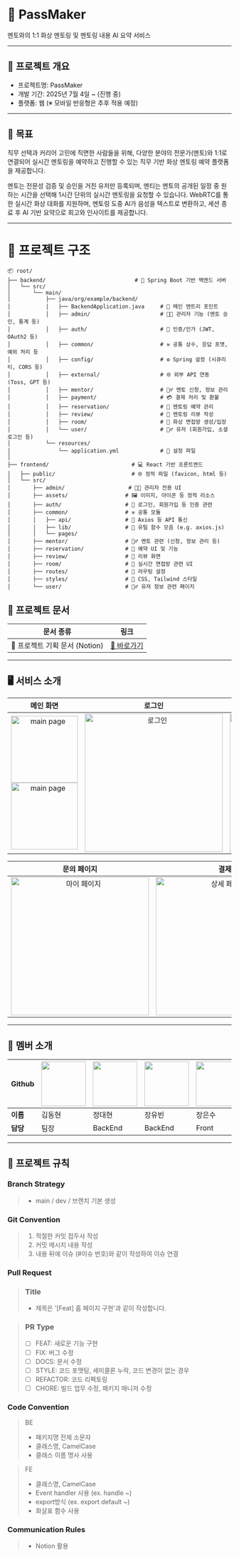 # 📅 PassMaker
멘토와의 1:1 화상 멘토링 및 멘토링 내용 AI 요약 서비스

---

## 🧾 프로젝트 개요
- 프로젝트명: PassMaker
- 개발 기간: 2025년 7월 4일 ~ (진행 중)
- 플랫폼: 웹 (※ 모바일 반응형은 추후 적용 예정)

---

## 🎯 목표
직무 선택과 커리어 고민에 직면한 사람들을 위해, 다양한 분야의 전문가(멘토)와 1:1로 연결되어
실시간 멘토링을 예약하고 진행할 수 있는 직무 기반 화상 멘토링 예약 플랫폼을 제공합니다.

멘토는 전문성 검증 및 승인을 거친 유저만 등록되며, 멘티는 멘토의 공개된 일정 중 원하는 시간을 선택해
1시간 단위의 실시간 멘토링을 요청할 수 있습니다. WebRTC를 통한 실시간 화상 대화를 지원하며, 멘토링 도중 AI가 음성을 텍스트로 변환하고,
세션 종료 후 AI 기반 요약으로 회고와 인사이트를 제공합니다.

---

# 📁 프로젝트 구조

```
📦 root/
├── backend/                            # 🌱 Spring Boot 기반 백엔드 서버
│   └── src/
│       └── main/
│           ├── java/org/example/backend/
│           │   ├── BackendApplication.java     # 🎯 메인 엔트리 포인트
│           │   ├── admin/                      # 🧑‍💼 관리자 기능 (멘토 승인, 통계 등)
│           │   ├── auth/                       # 🔐 인증/인가 (JWT, OAuth2 등)
│           │   ├── common/                     # ⚒️ 공통 상수, 응답 포맷, 예외 처리 등
│           │   ├── config/                     # ⚙️ Spring 설정 (시큐리티, CORS 등)
│           │   ├── external/                   # 🌐 외부 API 연동 (Toss, GPT 등)
│           │   ├── mentor/                     # 🙋‍♂️ 멘토 신청, 정보 관리
│           │   ├── payment/                    # 💳 결제 처리 및 환불
│           │   ├── reservation/                # 📅 멘토링 예약 관리
│           │   ├── review/                     # 📝 멘토링 리뷰 작성
│           │   ├── room/                       # 🎥 화상 면접방 생성/입장
│           │   └── user/                       # 🙍‍♂️ 유저 (회원가입, 소셜 로그인 등)
│           └── resources/
│               └── application.yml             # 📄 설정 파일
│
├── frontend/                          # 💻 React 기반 프론트엔드
│   ├── public/                        # 🌐 정적 파일 (favicon, html 등)
│   └── src/
│       ├── admin/                    # 🧑‍💼 관리자 전용 UI
│       ├── assets/                  # 🖼️ 이미지, 아이콘 등 정적 리소스
│       ├── auth/                    # 🔐 로그인, 회원가입 등 인증 관련
│       ├── common/                  # ⚒️ 공통 모듈
│       │   ├── api/                 # 📡 Axios 등 API 통신
│       │   ├── lib/                 # 🧠 유틸 함수 모음 (e.g. axios.js)
│       │   └── pages/
│       ├── mentor/                  # 🙋‍♂️ 멘토 관련 (신청, 정보 관리 등)
│       ├── reservation/             # 📅 예약 UI 및 기능
│       ├── review/                  # 📝 리뷰 화면
│       ├── room/                    # 🎥 실시간 면접방 관련 UI
│       ├── routes/                  # 🔀 라우팅 설정
│       ├── styles/                  # 🎨 CSS, Tailwind 스타일
│       └── user/                    # 🙍‍♂️ 유저 정보 관련 페이지
```

## 📄 프로젝트 문서

| 문서 종류            | 링크                                                                 |
|---------------------|----------------------------------------------------------------------|
| 📝 프로젝트 기획 문서 (Notion) | [📎 바로가기](https://super-bridge-61f.notion.site/PassMaker-21f54de8ddbb8045a8c9ea72f190cd1b?source=copy_link) |

---

## 🖥️ 서비스 소개
|   메인 화면  |  로그인  |   멘토링방   |
|:--------:|:------:|:--------:|
| <img width="150" alt="main page" src="https://github.com/DDongHyun00/PassMaker_fe/blob/dev/src/assets/final_images/%EB%A9%94%EC%9D%B8%ED%8E%98%EC%9D%B4%EC%A7%801.png" /> <img width="150" alt="main page" src="https://github.com/DDongHyun00/PassMaker_fe/blob/dev/src/assets/final_images/%EB%A9%94%EC%9D%B8%ED%8E%98%EC%9D%B4%EC%A7%802.png" /> |<img width="310" alt="로그인" src="https://github.com/DDongHyun00/PassMaker_fe/blob/dev/src/assets/final_images/%EB%A1%9C%EA%B7%B8%EC%9D%B8%ED%8E%98%EC%9D%B4%EC%A7%80.png" /> | <img width="310" alt="멘토링방 페이지" src="https://github.com/DDongHyun00/PassMaker_fe/blob/dev/src/assets/final_images/%EB%A9%98%ED%86%A0%EB%A7%81%EB%B0%A9%ED%8E%98%EC%9D%B4%EC%A7%801.png" />|

| 문의 페이지  |   결제   | 관리자 |
|:-------:|:--------:|:------:|
| <img width="310" alt="마이 페이지" src="https://github.com/DDongHyun00/PassMaker_fe/blob/dev/src/assets/final_images/%EB%AC%B8%EC%9D%98%ED%8E%98%EC%9D%B4%EC%A7%801.png" />| <img width="310" alt="상세 페이지" src="https://github.com/DDongHyun00/PassMaker_fe/blob/dev/src/assets/final_images/%EB%A9%98%ED%86%A0%EB%A7%81%EA%B2%B0%EC%A0%9C%ED%8E%98%EC%9D%B4%EC%A7%801.png" />| <img width="310" alt="찜 및 시청 기록" src="https://github.com/DDongHyun00/PassMaker_fe/blob/dev/src/assets/final_images/%EA%B4%80%EB%A6%AC%EC%9E%90_%EB%8C%80%EC%8B%9C%EB%B3%B4%EB%93%9C%ED%8E%98%EC%9D%B4%EC%A7%80.png" />|


---

## 👤 멤버 소개

| Github | [<img src="https://avatars.githubusercontent.com/DDongHyun00" width="100"/>](https://github.com/DDongHyun00) | [<img src="https://avatars.githubusercontent.com/PangDDoA" width="100"/>](https://github.com/PangDDoA) | [<img src="https://avatars.githubusercontent.com/yubeen777" width="100"/>](https://github.com/yubeen777) | [<img src="https://avatars.githubusercontent.com/eunsujang3028" width="100"/>](https://github.com/eunsujang3028) |
|--------|--------------------|--------------------|----------------------|--------------------------|
| **이름** | 김동현 | 정대현 | 장유빈 | 장은수 |
| **담당** | 팀장 | BackEnd | BackEnd | Front |


---

## 📑 프로젝트 규칙

### Branch Strategy
> - main / dev / 브랜치 기본 생성 

### Git Convention
> 1. 적절한 커밋 접두사 작성
> 2. 커밋 메시지 내용 작성
> 3. 내용 뒤에 이슈 (#이슈 번호)와 같이 작성하여 이슈 연결

### Pull Request
> ### Title
> * 제목은 '[Feat] 홈 페이지 구현'과 같이 작성합니다.

> ### PR Type
  > - [ ] FEAT: 새로운 기능 구현
  > - [ ] FIX: 버그 수정
  > - [ ] DOCS: 문서 수정
  > - [ ] STYLE: 코드 포맷팅, 세미콜론 누락, 코드 변경이 없는 경우
  > - [ ] REFACTOR: 코드 리펙토링
  > - [ ] CHORE: 빌드 업무 수정, 패키지 매니저 수정

### Code Convention
>BE
> - 패키지명 전체 소문자
> - 클래스명, CamelCase
> - 클래스 이름 명사 사용


> FE
> - 클래스명, CamelCase
> - Event handler 사용 (ex. handle ~)
> - export방식 (ex. export default ~)
> - 화살표 함수 사용


### Communication Rules
> - Notion 활용
